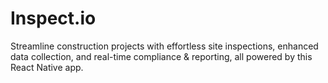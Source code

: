 # Inspect.io
Streamline construction projects with effortless site inspections, enhanced data collection, and real-time compliance &amp; reporting, all powered by this React Native app.
